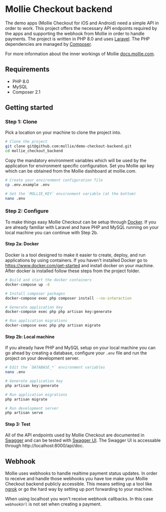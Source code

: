 # Mollie Checkout backend

The demo apps (Mollie Checkout for iOS and Android) need a simple API in order to work. This project offers the necessary API endpoints required by the apps and supporting the webhook from Mollie in order to handle payments. The project is written in PHP 8.0 and uses [Laravel](https://laravel.com/). The PHP dependencies are managed by [Composer](https://getcomposer.org/). 

For more information about the inner workings of Mollie [docs.mollie.com](https://docs.mollie.com).

## Requirements

- PHP 8.0
- MySQL
- Composer 2.1

## Getting started

### Step 1: Clone

Pick a location on your machine to clone the project into.

```bash
# Clone the project
git clone git@github.com:mollie/demo-checkout-backend.git
cd mollie_checkout_backend
```

Copy the mandatory environment variables which will be used by the application for environment specific configuration. Set you Mollie api key which can be obtained from the Mollie dashboard at mollie.com.

```bash
# Create your environment configuration file
cp .env.example .env

# Set the `MOLLIE_KEY` environment variable (at the bottom)
nano .env
```

### Step 2: Configure

To make things easy Mollie Checkout can be setup through [Docker](https://www.docker.com/get-started). If you are already familiar with Laravel and have PHP and MySQL running on your local machine you can continue with Step 2b.

#### Step 2a: Docker

Docker is a tool designed to make it easier to create, deploy, and run applications by using containers. If you haven't installed Docker go to https://www.docker.com/get-started and install docker on your machine. After docker is installed follow these steps from the project folder.

```bash
# Build and start the docker containers
docker-compose up -d

# Install composer packages
docker-compose exec php composer install --no-interaction

# Generate application key
docker-compose exec php php artisan key:generate

# Run application migrations
docker-compose exec php php artisan migrate
```

#### Step 2b: Local machine

If you already have PHP and MySQL setup on your local machine you can go ahead by creating a database, configure your `.env` file and run the project on your development server.

```bash
# Edit the `DATABASE_*` environment variables
nano .env

# Generate application key
php artisan key:generate

# Run application migrations
php artisan migrate

# Run development server
php artisan serve
```

#### Step 3: Test

All of the API endpoints used by Mollie Checkout are documented in [Swagger](https://swagger.io/) and can be tested with [Swagger UI](https://swagger.io/tools/swagger-ui/). The Swagger UI is accessable through http://localhost:8000/api/doc.

## Webhook

Mollie uses webhooks to handle realtime payment status updates. In order to receive and handle those webhooks you have toe make your Mollie Checkout backend publicly accessible. This means setting up a tool like [ngrok](https://ngrok.com/) or go the hard way by setting up port forwarding to your machine.

When using localhost you won't receive webhook callbacks. In this case `webhookUrl` is not set when creating a payment.
